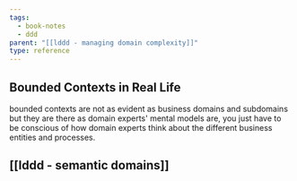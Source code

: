 ```yaml
---
tags:
  - book-notes
  - ddd
parent: "[[lddd - managing domain complexity]]"
type: reference
---
```


## Bounded Contexts in Real Life

bounded contexts are not as evident as business domains and subdomains but they are there as domain experts' mental models are, you just have to be conscious of how domain experts think about the different business entities and processes.


## [[lddd - semantic domains]]

